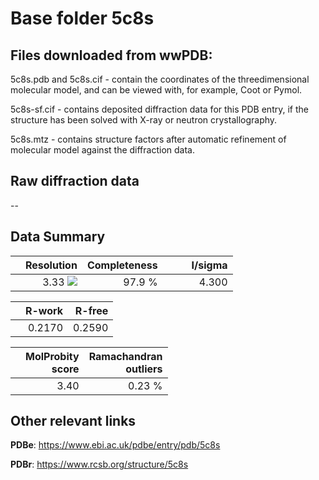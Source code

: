 # Base folder 5c8s

## Files downloaded from wwPDB:

5c8s.pdb and 5c8s.cif - contain the coordinates of the threedimensional molecular model, and can be viewed with, for example, Coot or Pymol.

5c8s-sf.cif - contains deposited diffraction data for this PDB entry, if the structure has been solved with X-ray or neutron crystallography.

5c8s.mtz - contains structure factors after automatic refinement of molecular model against the diffraction data.

## Raw diffraction data

--<br> 

## Data Summary
|   | Resolution | Completeness| I/sigma |
|---|-------------:|----------------:|--------------:|
|   |3.33 <img src="https://latex.codecogs.com/svg.latex?{\mbox{\normalfont\AA}}"/>|97.9  %|<img width=50/>4.300|

|   | **R-work**| **R-free**   
|---|-------------:|----------------:|           
||0.2170|0.2590|

|   |**MolProbity<br>score**| **Ramachandran<br>outliers** 
|---|-------------:|----------------:|
||3.40|0.23 %|

## Other relevant links 
**PDBe**:  https://www.ebi.ac.uk/pdbe/entry/pdb/5c8s
 
**PDBr**: https://www.rcsb.org/structure/5c8s 

